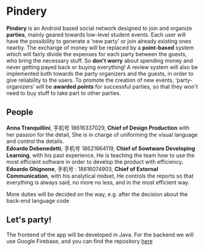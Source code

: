 ﻿# Pindery
**Pindery** is an Android based social network designed to join and organize **parties**, mainly geared towards low-level student events.
Each user will have the possibility to generate a ‘new party’ or join already existing ones nearby.
The exchange of money will be replaced by a **point-based** system which will fairly divide the expenses for each party between the guests, who bring the necessary stuff. So **don't worry** about spending money and never getting payed back or buying everything!
A review system will also be implemented both towards the party organizers and the guests, in order to give reliability to the users.
To promote the creation of new events, ‘party-organizers’ will be **awarded points** for successful parties, so that they won't need to buy stuff to take part to other parties.

## People
**Anna Tranquillini**, 手机号 18616337029, **Chief of Design Production** with her passion for the detail, She is in charge of uniforming the visual language and control the details.  
**Edoardo Debenedetti**, 手机号 18621664119, **Chief of Sowtware Developing Learning**, with his past experience, He is teaching the team how to use the most efficient software in order to develop the product with efficiency.  
**Edoardo Ghignone**, 手机号 : 18616074903, **Chief of External Communication**, with his analytical midset, He controls the reports so that everything is always said, no more no less, and in the most efficient way.

More duties will be decided on the way, e.g. after the decision about the back-end language code

## Let's party!

The frontend of the app will be developed in Java.
For the backend we will use Google Firebase, and you can find the repository [here](https://github.com/AEEooTo/pindery-backend)
